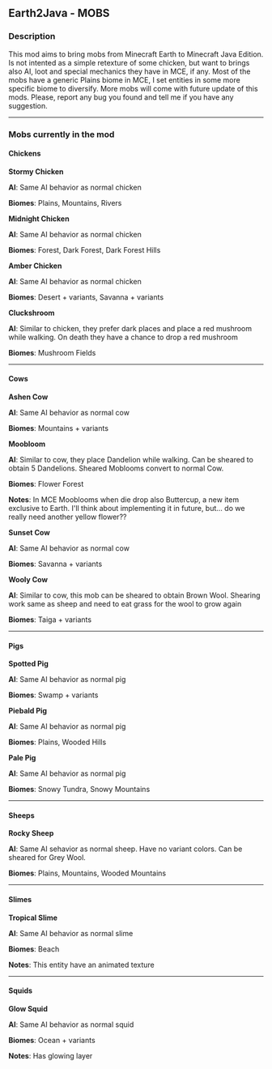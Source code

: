 ## Earth2Java - MOBS
### Description
This mod aims to bring mobs from Minecraft Earth to Minecraft Java Edition. Is not intented as a simple retexture of some chicken, but want to brings also AI, loot and special mechanics they have in MCE, if any.
Most of the mobs have a generic Plains biome in MCE, I set entities in some more specific biome to diversify.
More mobs will come with future update of this mods. 
Please, report any bug you found and tell me if you have any suggestion.

---

### Mobs currently in the mod


#### Chickens
**Stormy Chicken**

**AI**: Same AI behavior as normal chicken

**Biomes**: Plains, Mountains, Rivers

**Midnight Chicken**

**AI**: Same AI behavior as normal chicken

**Biomes**: Forest, Dark Forest, Dark Forest Hills

**Amber Chicken**

**AI**: Same AI behavior as normal chicken

**Biomes**: Desert + variants, Savanna + variants

**Cluckshroom**

**AI**: Similar to chicken, they prefer dark places and place a red mushroom while walking. On death they have a chance to drop a red mushroom

**Biomes**: Mushroom Fields

---

#### Cows

**Ashen Cow**

**AI**: Same AI behavior as normal cow

**Biomes**: Mountains + variants

**Moobloom**

**AI**: Similar to cow, they place Dandelion while walking. Can be sheared to obtain 5 Dandelions. Sheared Moblooms convert to normal Cow.

**Biomes**: Flower Forest

**Notes**: In MCE Mooblooms when die drop also Buttercup, a new item exclusive to Earth. I'll think about implementing it in future, but... do we really need another yellow flower??

**Sunset Cow**

**AI**: Same AI behavior as normal cow

**Biomes**: Savanna + variants

**Wooly Cow**

**AI**: Similar to cow, this mob can be sheared to obtain Brown Wool. Shearing work same as sheep and need to eat grass for the wool to grow again

**Biomes**: Taiga + variants

---

#### Pigs

**Spotted Pig**

**AI**: Same AI behavior as normal pig

**Biomes**: Swamp + variants

**Piebald Pig**

**AI**: Same AI behavior as normal pig

**Biomes**: Plains, Wooded Hills

**Pale Pig**

**AI**: Same AI behavior as normal pig

**Biomes**: Snowy Tundra, Snowy Mountains

---

#### Sheeps

**Rocky Sheep**

**AI**: Same AI sehavior as normal sheep. Have no variant colors. Can be sheared for Grey Wool.

**Biomes**:  Plains, Mountains, Wooded Mountains

---

#### Slimes

**Tropical Slime**

**AI**: Same AI behavior as normal slime

**Biomes**: Beach

**Notes**: This entity have an animated texture

---

#### Squids
 
**Glow Squid**

**AI**: Same AI behavior as normal squid

**Biomes**: Ocean + variants

**Notes**: Has glowing layer